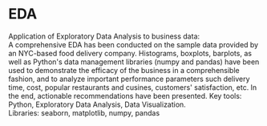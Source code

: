 # EDA
Application of Exploratory Data Analysis to business data: <br>
A comprehensive EDA has been conducted on the sample data provided by an NYC-based food delivery company. Histograms, boxplots, barplots, 
as well as Python's data management libraries (numpy and pandas) have been used to demonstrate the efficacy of the business in a 
comprehensible fashion, and to analyze important performance parameters such delivery time, cost, popular restaurants and cusines, customers'
satisfaction, etc. In the end, actionable recommendations have been presented. 
Key tools: Python, Exploratory Data Analysis, Data Visualization. <br>
Libraries: seaborn, matplotlib, numpy, pandas
